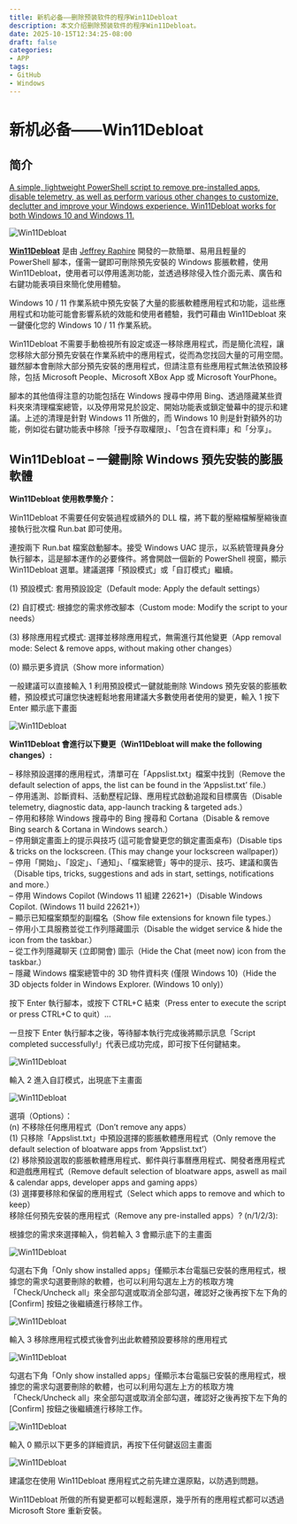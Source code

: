 ```yaml
---
title: 新机必备——删除预装软件的程序Win11Debloat
description: 本文介绍删除预装软件的程序Win11Debloat。
date: 2025-10-15T12:34:25-08:00
draft: false
categories:
- APP
tags:
- GitHub
- Windows
---
```


# 新机必备——Win11Debloat

## 简介

[A simple, lightweight PowerShell script to remove pre-installed apps, disable telemetry, as well as perform various other changes to customize, declutter and improve your Windows experience. Win11Debloat works for both Windows 10 and Windows 11.](https://github.com/Raphire/Win11Debloat)

![Win11Debloat](https://zhtwnet.com/wp-content/uploads/2025/01/Win11Debloat.jpg)

**[Win11Debloat](https://github.com/Raphire/Win11Debloat)** 是由 [Jeffrey Raphire](https://github.com/Raphire) 開發的一款簡單、易用且輕量的 PowerShell 腳本，僅需一鍵即可刪除預先安裝的 Windows 膨脹軟體，使用 Win11Debloat，使用者可以停用遙測功能，並透過移除侵入性介面元素、廣告和右鍵功能表項目來簡化使用體驗。

Windows 10 / 11 作業系統中預先安裝了大量的膨脹軟體應用程式和功能，這些應用程式和功能可能會影響系統的效能和使用者體驗，我們可藉由 Win11Debloat 來一鍵優化您的 Windows 10 / 11 作業系統。

Win11Debloat 不需要手動檢視所有設定或逐一移除應用程式，而是簡化流程，讓您移除大部分預先安裝在作業系統中的應用程式，從而為您找回大量的可用空間。雖然腳本會刪除大部分預先安裝的應用程式，但請注意有些應用程式無法依預設移除，包括 Microsoft People、Microsoft XBox App 或 Microsoft YourPhone。

腳本的其他值得注意的功能包括在 Windows 搜尋中停用 Bing、透過隱藏某些資料夾來清理檔案總管，以及停用常見於設定、開始功能表或鎖定螢幕中的提示和建議。上述的清理是針對 Windows 11 所做的，而 Windows 10 則是針對額外的功能，例如從右鍵功能表中移除「授予存取權限」、「包含在資料庫」和「分享」。

## Win11Debloat – 一鍵刪除 Windows 預先安裝的膨脹軟體

**Win11Debloat 使用教學簡介：**

Win11Debloat 不需要任何安裝過程或額外的 DLL 檔，將下載的壓縮檔解壓縮後直接執行批次檔 Run.bat 即可使用。

連按兩下 Run.bat 檔案啟動腳本。接受 Windows UAC 提示，以系統管理員身分執行腳本，這是腳本運作的必要條件。將會開啟一個新的 PowerShell 視窗，顯示 Win11Debloat 選單。建議選擇「預設模式」或「自訂模式」繼續。

(1) 預設模式: 套用預設設定（Default mode: Apply the default settings）

(2) 自訂模式: 根據您的需求修改腳本（Custom mode: Modify the script to your needs）

(3) 移除應用程式模式: 選擇並移除應用程式，無需進行其他變更（App removal mode: Select & remove apps, without making other changes）

(0) 顯示更多資訊（Show more information）

一般建議可以直接輸入 1 利用預設模式一鍵就能刪除 Windows 預先安裝的膨脹軟體，預設模式可讓您快速輕鬆地套用建議大多數使用者使用的變更，輸入 1 按下 Enter 顯示底下畫面

![Win11Debloat](https://zhtwnet.com/wp-content/uploads/2025/01/Win11Debloat_1.jpg)

**Win11Debloat 會進行以下變更（Win11Debloat will make the following changes）:**

– 移除預設選擇的應用程式，清單可在「Appslist.txt」檔案中找到（Remove the default selection of apps, the list can be found in the ‘Appslist.txt’ file.）  
– 停用遙測、診斷資料、活動歷程記錄、應用程式啟動追蹤和目標廣告（Disable telemetry, diagnostic data, app-launch tracking & targeted ads.）  
– 停用和移除 Windows 搜尋中的 Bing 搜尋和 Cortana（Disable & remove Bing search & Cortana in Windows search.）  
– 停用鎖定畫面上的提示與技巧 (這可能會變更您的鎖定畫面桌布)（Disable tips & tricks on the lockscreen. (This may change your lockscreen wallpaper)）  
– 停用「開始」、「設定」、「通知」、「檔案總管」等中的提示、技巧、建議和廣告（Disable tips, tricks, suggestions and ads in start, settings, notifications and more.）  
– 停用 Windows Copilot (Windows 11 組建 22621+)（Disable Windows Copilot. (Windows 11 build 22621+)）  
– 顯示已知檔案類型的副檔名（Show file extensions for known file types.）  
– 停用小工具服務並從工作列隱藏圖示（Disable the widget service & hide the icon from the taskbar.）  
– 從工作列隱藏聊天 (立即開會) 圖示（Hide the Chat (meet now) icon from the taskbar.）  
– 隱藏 Windows 檔案總管中的 3D 物件資料夾 (僅限 Windows 10)（Hide the 3D objects folder in Windows Explorer. (Windows 10 only)）

按下 Enter 執行腳本，或按下 CTRL+C 結束（Press enter to execute the script or press CTRL+C to quit）…

一旦按下 Enter 執行腳本之後，等待腳本執行完成後將顯示訊息「Script completed successfully!」代表已成功完成，即可按下任何鍵結束。

![Win11Debloat](https://zhtwnet.com/wp-content/uploads/2025/01/Win11Debloat_1_1.jpg)

輸入 2 進入自訂模式，出現底下主畫面

![Win11Debloat](https://zhtwnet.com/wp-content/uploads/2025/01/Win11Debloat_2.jpg)

選項（Options）：  
(n) 不移除任何應用程式（Don’t remove any apps）  
(1) 只移除「Appslist.txt」中預設選擇的膨脹軟體應用程式（Only remove the default selection of bloatware apps from ‘Appslist.txt’）  
(2) 移除預設選取的膨脹軟體應用程式、郵件與行事曆應用程式、開發者應用程式和遊戲應用程式（Remove default selection of bloatware apps, aswell as mail & calendar apps, developer apps and gaming apps）  
(3) 選擇要移除和保留的應用程式（Select which apps to remove and which to keep）  
移除任何預先安裝的應用程式（Remove any pre-installed apps）? (n/1/2/3):

根據您的需求來選擇輸入，倘若輸入 3 會顯示底下的主畫面

![Win11Debloat](https://zhtwnet.com/wp-content/uploads/2025/01/Win11Debloat_3.jpg)

勾選右下角「Only show installed apps」僅顯示本台電腦已安裝的應用程式，根據您的需求勾選要刪除的軟體，也可以利用勾選左上方的核取方塊「Check/Uncheck all」來全部勾選或取消全部勾選，確認好之後再按下左下角的 [Confirm] 按鈕之後繼續進行移除工作。

![Win11Debloat](https://zhtwnet.com/wp-content/uploads/2025/01/Win11Debloat_3_1.jpg)

輸入 3 移除應用程式模式後會列出此軟體預設要移除的應用程式

![Win11Debloat](https://zhtwnet.com/wp-content/uploads/2025/01/Win11Debloat_3.jpg)

勾選右下角「Only show installed apps」僅顯示本台電腦已安裝的應用程式，根據您的需求勾選要刪除的軟體，也可以利用勾選左上方的核取方塊「Check/Uncheck all」來全部勾選或取消全部勾選，確認好之後再按下左下角的 [Confirm] 按鈕之後繼續進行移除工作。

![Win11Debloat](https://zhtwnet.com/wp-content/uploads/2025/01/Win11Debloat_3_1.jpg)

輸入 0 顯示以下更多的詳細資訊，再按下任何鍵返回主畫面

![Win11Debloat](https://zhtwnet.com/wp-content/uploads/2025/01/Win11Debloat_0.jpg)

建議您在使用 Win11Debloat 應用程式之前先建立還原點，以防遇到問題。

Win11Debloat 所做的所有變更都可以輕鬆還原，幾乎所有的應用程式都可以透過 Microsoft Store 重新安裝。










